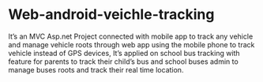 # Web-android-veichle-tracking
It’s an MVC Asp.net Project connected with mobile app to track
any vehicle and manage vehicle roots through web app using the
mobile phone to track vehicle instead of GPS devices, It’s applied
on school bus tracking with feature for parents to track their child’s bus
and school buses admin to manage buses roots and track their real time location.
